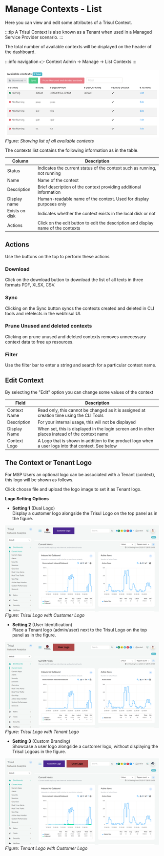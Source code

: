 # Manage Contexts - List

Here you can view and edit some attributes of a Trisul Context.

:::tip
A Trisul Context is also known as a Tenant when used in a Managed Service Provider scenario. 
:::


The total number of available contexts will be displayed on the header of the dashboard.

:::info navigation
:point_right: Context Admin &rarr; Manage &rarr; List Contexts
:::

![](images/contextslist.png)  
*Figure: Showing list of all available contexts*

The contexts list contains the following information as in the table.

| Column | Description |
|--------|-------------|
| Status | Indicates the current status of the context such as running, not running |
| Name | Name of the context |
| Description | Brief description of the context providing additional information |
| Display name | Human-readable name of the context. Used for display purposes only |
| Exists on disk | Indicates whether the context exists in the local disk or not |
| Actions | Click on the edit button to edit the description and display name of the contexts |


## Actions  

Use the buttons on the top to perform these actions 

### Download

Click on the download button to download the list of all texts in three formats PDF, XLSX, CSV.

### Sync

Clicking on the Sync button syncs the contexts created and deleted in CLI tools and refelects in the webtrisul UI.

### Prune Unused and deleted contexts

Clicking on prune unused and deleted contexts removes unnecessary context data to free up resources.

### Filter

Use the filter bar to enter a string and search for a particular context name.


## Edit Context 


By selecting the "Edit" option you can change some values of the context 



| Field | Description |
|--------|-------------|
| Context Name | Read only, this cannot be changed as it is assigned at creation time using the CLI Tools|
| Description| For your internal usage, this will not be displayed |
| Display Name | When set, this is displayed in the login screen and in other places instead of the context name  |
| Context Logo | A Logo that is shown in addition to the product logo when a user logs into that context. See below |



## The Context or Tenant Logo 

For MSP Users an optional logo can be associated with a Tenant (context), this logo will be shown as follows.



Click choose file and upload the logo image to set it as Tenant logo. 

**Logo Setting Options**

- **Setting 1** (Dual Logo)   
 Display a customer logo alongside the Trisul Logo on the top panel as in the figure.

![](images/trisul_customerlogo.png)  
*Figure: Trisul Logo with Customer Logo*  

- **Setting 2** (User Identification)  
Place a Tenant logo (admin/user) next to the Trisul Logo on the top panel as in the figure.

![](images/trisul_userlogo.png)  
*Figure: Trisul Logo with Tenant Logo*  

- **Setting 3** (Custom Branding)  
Showcase a user logo alongside a customer logo, without displaying the Trisul Logoas in the figure.

![](images/customer_userlogo.png)  
*Figure: Tenant Logo with Customer Logo*    

